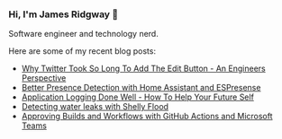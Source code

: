 ### Hi, I'm James Ridgway 👋
Software engineer and technology nerd.

Here are some of my recent blog posts:
  * [Why Twitter Took So Long To Add The Edit Button - An Engineers Perspective](https://www.jamesridgway.co.uk/why-twitter-took-so-long-to-add-the-edit-button-an-engineers-perspective/)
  * [Better Presence Detection with Home Assistant and ESPresense](https://www.jamesridgway.co.uk/better-presence-detection-with-home-assistant-and-espresense/)
  * [Application Logging Done Well - How To Help Your Future Self](https://www.jamesridgway.co.uk/application-logging-done-well-how-to-help-your-future-self/)
  * [Detecting water leaks with Shelly Flood](https://www.jamesridgway.co.uk/detecting-water-teaks-with-shelly-flood/)
  * [Approving Builds and Workflows with GitHub Actions and Microsoft Teams](https://www.jamesridgway.co.uk/approving-builds-and-workflows-with-github-actions-and-microsoft-teams/)

